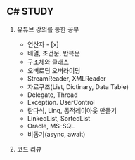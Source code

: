 <h2>C# STUDY</h2>

1. 유튜브 강의를 통한 공부
   - 연산자 - [x] 
   - 배열, 조건문, 반복문
   - 구조체와 클래스
   - 오버로딩 오버라이딩
   - StreamReader, XMLReader
   - 자료구조(List, Dictinary, Data Table)
   - Delegate, Thread
   - Exception. UserControl
   - 람다식, Linq, 동적레이아웃 만들기
   - LinkedList, SortedList
   - Oracle, MS-SQL
   - 비동기(async, await)

2. 코드 리뷰
